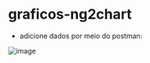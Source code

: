 # graficos-ng2chart
* adicione dados por meio do postman:

![image](https://user-images.githubusercontent.com/62608046/169708469-ae425412-0ceb-4c14-819f-7f61243851c1.png)

